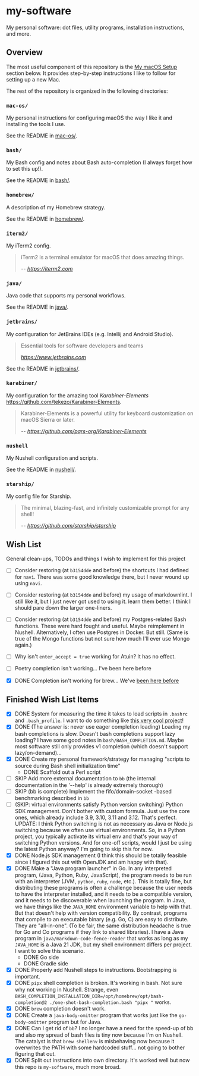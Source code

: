 # my-software

My personal software: dot files, utility programs, installation instructions, and more.


## Overview

The most useful component of this repository is the [My macOS Setup](#my-macos-setup) section below. It provides
step-by-step instructions I like to follow for setting up a new Mac.

The rest of the repository is organized in the following directories:


### `mac-os/`

My personal instructions for configuring macOS the way I like it and installing the tools I use.

See the README in [mac-os/](mac-os/).


### `bash/`

My Bash config and notes about Bash auto-completion (I always forget how to set this up!).

See the README in [bash/](bash/).


### `homebrew/`

A description of my Homebrew strategy.

See the README in [homebrew/](homebrew/).


### `iterm2/`

My iTerm2 config.

> iTerm2 is a terminal emulator for macOS that does amazing things.
> 
> -- <cite>https://iterm2.com</cite>


### `java/`

Java code that supports my personal workflows.

See the README in [java/](java/).


### `jetbrains/`

My configuration for JetBrains IDEs (e.g. Intellij and Android Studio).

> Essential tools for software developers and teams
> 
> <cite>https://www.jetbrains.com</cite>

See the README in [jetbrains/](jetbrains/).


### `karabiner/`

My configuration for the amazing tool *Karabiner-Elements* <https://github.com/tekezo/Karabiner-Elements>.

> Karabiner-Elements is a powerful utility for keyboard customization on macOS Sierra or later.
> 
> -- <cite>https://github.com/pqrs-org/Karabiner-Elements</cite>


### `nushell`

My Nushell configuration and scripts.

See the README in [nushell/](nushell/).


### `starship/`

My config file for Starship.

> The minimal, blazing-fast, and infinitely customizable prompt for any shell!
>
> -- <cite>https://github.com/starship/starship</cite>


## Wish List

General clean-ups, TODOs and things I wish to implement for this project

* [ ] Consider restoring (at `b3154dde` and before) the shortcuts I had defined for `navi`. There was some good knowledge there, but I never wound
  up using `navi`.
* [ ] Consider restoring (at `b3154dde` and before) my usage of markdownlint. I still like it, but I just never got used to using it.
  learn them better. I think I should pare down the larger one-liners.
* [ ] Consider restoring (at `b3154dde` and before) my Postgres-related Bash functions. These were hard fought and useful. Maybe reimplement in
  Nushell. Alternatively, I often use Postgres in Docker. But still. (Same is true of the Mongo functions but not sure
  how much I'll ever use Mongo again.)
* [ ] Why isn't `enter_accept = true` working for Atuin? It has no effect.
* [ ] Poetry completion isn't working... I've been here before
* [x] DONE Completion isn't working for brew... We've [been here before](https://github.com/dgroomes/my-software/commit/15339d8e51b7649807669d508679b525feb9e7e5)


## Finished Wish List Items

* [x] DONE System for measuring the time it takes to load scripts in `.bashrc` and `.bash_profile`. I want to do something
  like [this very cool project](https://github.com/colindean/hejmo/blob/0f14c6d00c653fcbb49236c4f2c2f64b267ffb3c/dotfiles/bash_profile#L93)!
* [x] DONE (The answer is: never use eager completion loading) Loading my bash completions is slow. Doesn't bash completions support lazy loading? I have some good notes in `bash/BASH_COMPLETION.md`.
  Maybe most software still only provides v1 completion (which doesn't support lazy/on-demand)...
* [x] DONE Create my personal framework/strategy for managing "scripts to source during Bash shell initialization time"
    * DONE Scaffold out a Perl script
* [ ] SKIP Add more external documentation to `bb` (the internal documentation in the '--help' is already extremely thorough)
* [ ] SKIP (bb is complete) Implement the fifo/domain-socket -based benchmarking described in `bb`
* [ ] (SKIP: virtual environments satisfy Python version switching) Python SDK management. Don't bother with custom formula. Just use the core ones, which already include
  3.9, 3.10, 3.11 and 3.12. That's perfect. UPDATE: I think Python switching is not as necessary as Java or Node.js
  switching because we often use virtual environments. So, in a Python project, you typically activate its virtual env
  and that's your way of switching Python versions. And for one-off scripts, would I just be using the latest Python
  anyway? I'm going to skip this for now.
* [x] DONE Node.js SDK management (I think this should be totally feasible since I figured this out with OpenJDK and am happy
  with that).
* [x] DONE Make a "Java program launcher" in Go. In any interpreted program, (Java, Python, Ruby, JavaScript), the program
  needs to be run with an interpreter (JVM, `python`, `ruby`, `node`, etc.). This is totally fine, but distributing
  these programs is often a challenge because the user needs to have the interpreter installed, and it needs to be a
  compatible version, and it needs to be discoverable when launching the program. In Java, we have things like the `JAVA_HOME`
  environment variable to help with that. But that doesn't help with version compatibility. By contrast, programs that
  compile to an executable binary (e.g. Go, C) are easy to distribute. They are "all-in-one". (To be fair, the same
  distribution headache is true for Go and Co programs if they link to shared libraries). I have a Java program in `java/markdown-code-fence-reader`
  that works as long as my `JAVA_HOME` is a Java 21 JDK, but my shell environment differs per project. I want to solve
  this scenario.
    * DONE Go side
    * DONE Gradle side
* [x] DONE Properly add Nushell steps to instructions. Bootstrapping is important.
* [x] DONE `pipx` shell completion is broken. It's working in bash. Not sure why not working in Nushell. Strange, even
  `BASH_COMPLETION_INSTALLATION_DIR=/opt/homebrew/opt/bash-completion@2 ./one-shot-bash-completion.bash "pipx "` works.
* [x] DONE `brew` completion doesn't work.
* [x] DONE Create a `java-body-omitter` program that works just like the `go-body-omitter` program but for Java.
* [x] DONE Can I get rid of `bb`? I no longer have a need for the speed-up of bb and also my spread of bash files is tiny
  now because I'm on Nushell. The catalyst is that `brew shellenv` is misbehaving now because it overwrites the PATH
  with some hardcoded stuff... not going to bother figuring that out.
* [x] DONE Split out instructions into own directory. It's worked well but now this repo is `my-software`, much more broad.
